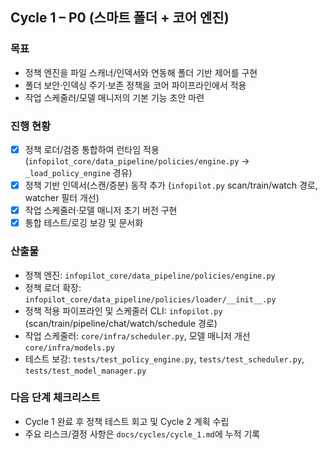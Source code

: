 ## Cycle 1 – P0 (스마트 폴더 + 코어 엔진)

### 목표
- 정책 엔진을 파일 스캐너/인덱서와 연동해 폴더 기반 제어를 구현
- 폴더 보안·인덱싱 주기·보존 정책을 코어 파이프라인에서 적용
- 작업 스케줄러/모델 매니저의 기본 기능 초안 마련

### 진행 현황
- [x] 정책 로더/검증 통합하여 런타임 적용 (`infopilot_core/data_pipeline/policies/engine.py` → `_load_policy_engine` 경유)
- [x] 정책 기반 인덱서(스캔/증분) 동작 추가 (`infopilot.py` scan/train/watch 경로, watcher 필터 개선)
- [x] 작업 스케줄러·모델 매니저 초기 버전 구현
- [x] 통합 테스트/로깅 보강 및 문서화

### 산출물
- 정책 엔진: `infopilot_core/data_pipeline/policies/engine.py`
- 정책 로더 확장: `infopilot_core/data_pipeline/policies/loader/__init__.py`
- 정책 적용 파이프라인 및 스케줄러 CLI: `infopilot.py` (scan/train/pipeline/chat/watch/schedule 경로)
- 작업 스케줄러: `core/infra/scheduler.py`, 모델 매니저 개선 `core/infra/models.py`
- 테스트 보강: `tests/test_policy_engine.py`, `tests/test_scheduler.py`, `tests/test_model_manager.py`

### 다음 단계 체크리스트
- Cycle 1 완료 후 정책 테스트 회고 및 Cycle 2 계획 수립
- 주요 리스크/결정 사항은 `docs/cycles/cycle_1.md`에 누적 기록
